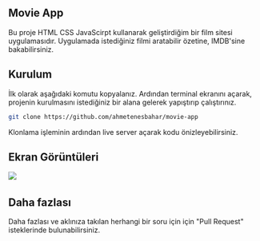 ## Movie App

Bu proje HTML CSS JavaScirpt kullanarak geliştirdiğim bir film sitesi uygulamasıdır. Uygulamada istediğiniz filmi aratabilir özetine, IMDB'sine bakabilirsiniz.

## Kurulum

İlk olarak aşağıdaki komutu kopyalanız. Ardından terminal ekranını açarak, projenin kurulmasını istediğiniz bir alana gelerek yapıştırıp çalıştırınız.

```sh
git clone https://github.com/ahmetenesbahar/movie-app
```

Klonlama işleminin ardından live server açarak kodu önizleyebilirsiniz.

## Ekran Görüntüleri

<div>
<img src="screenshots/Dark_Theme.png">
<img src="">

</div>

## Daha fazlası

Daha fazlası ve aklınıza takılan herhangi bir soru için için "Pull Request" isteklerinde bulunabilirsiniz.
